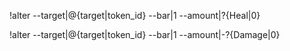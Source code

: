 !alter --target|@{target|token_id} --bar|1 --amount|?{Heal|0}

!alter --target|@{target|token_id} --bar|1 --amount|-?{Damage|0}